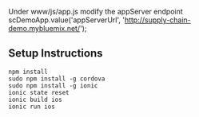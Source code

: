 Under www/js/app.js modify the appServer endpoint 
scDemoApp.value('appServerUrl', 'http://supply-chain-demo.mybluemix.net/');

## Setup Instructions

```
npm install
sudo npm install -g cordova
sudo npm install -g ionic
ionic state reset
ionic build ios
ionic run ios
```